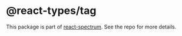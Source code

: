 # @react-types/tag

This package is part of [react-spectrum](https://github.com/watheia/rsp-kit). See the repo for more details.
